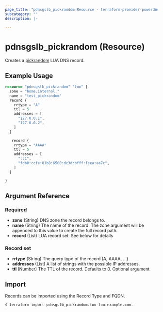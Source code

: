 ```yaml
---
page_title: "pdnsgslb_pickrandom Resource - terraform-provider-powerdns-gslb"
subcategory: ""
description: |-
  
---
```


# pdnsgslb_pickrandom (Resource)

Creates a [pickrandom](https://doc.powerdns.com/authoritative/lua-records/functions.html#pickrandom) LUA DNS record.

## Example Usage

```terraform
resource "pdnsgslb_pickrandom" "foo" {
  zone = "home.internal."
  name = "test_pickrandom"
  record {
    rrtype = "A"
    ttl = 5
    addresses = [ 
      "127.0.0.1",
      "127.0.0.2",
    ]
  }

   record {
    rrtype = "AAAA"
    ttl = 5
    addresses = [
      "::1",
      "fdb0:ccfe:81b8:6500:dc3d:bfff:feea:aa7c",
    ]
  }

}
```

## Argument Reference

### Required

- **zone** (String) DNS zone the record belongs to.
- **name** (String)  The name of the record. The zone argument will be appended to this value to create the full record path.
- **record** (List) LUA record set. See below for details

### Record set

- **rrtype** (String) The query type of the record (A, AAAA, ...)
- **addresses** (List) A list of strings with the possible IP addresses.
- **ttl** (Number) The TTL of the record. Defaults to 0. Optional argument


## Import

Records can be imported using the Record Type and FQDN.

```
$ terraform import pdnsgslb_pickrandom.foo foo.example.com.
```